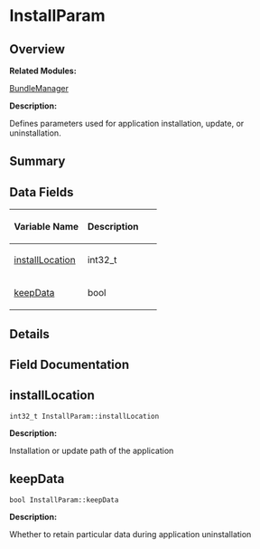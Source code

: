 # InstallParam<a name="ZH-CN_TOPIC_0000001054212889"></a>

## **Overview**<a name="section1810990268113035"></a>

**Related Modules:**

[BundleManager](BundleManager.md)

**Description:**

Defines parameters used for application installation, update, or uninstallation. 

## **Summary**<a name="section650967488113035"></a>

## Data Fields<a name="pub-attribs"></a>

<table><thead align="left"><tr><th class="cellrowborder" valign="top" width="50%" id="mcps1.1.3.1.1"><p>Variable Name</p>
</th>
<th class="cellrowborder" valign="top" width="50%" id="mcps1.1.3.1.2"><p>Description</p>
</th>
</tr>
</thead>
<tbody><tr><td class="cellrowborder" valign="top" width="50%" headers="mcps1.1.3.1.1 "><p><a href="InstallParam.md#a6cc65611251ffed3269766afc02d5913">installLocation</a></p>
</td>
<td class="cellrowborder" valign="top" width="50%" headers="mcps1.1.3.1.2 "><p>int32_t&nbsp;</p>
</td>
</tr>
<tr><td class="cellrowborder" valign="top" width="50%" headers="mcps1.1.3.1.1 "><p><a href="InstallParam.md#acb4b2f60f9c8fc37ad72331b7e75807c">keepData</a></p>
</td>
<td class="cellrowborder" valign="top" width="50%" headers="mcps1.1.3.1.2 "><p>bool&nbsp;</p>
</td>
</tr>
</tbody>
</table>

## **Details**<a name="section1690743869113035"></a>

## **Field Documentation**<a name="section1900627996113035"></a>

## installLocation<a name="a6cc65611251ffed3269766afc02d5913"></a>

```
int32_t InstallParam::installLocation
```

 **Description:**

Installation or update path of the application 

## keepData<a name="acb4b2f60f9c8fc37ad72331b7e75807c"></a>

```
bool InstallParam::keepData
```

 **Description:**

Whether to retain particular data during application uninstallation 


